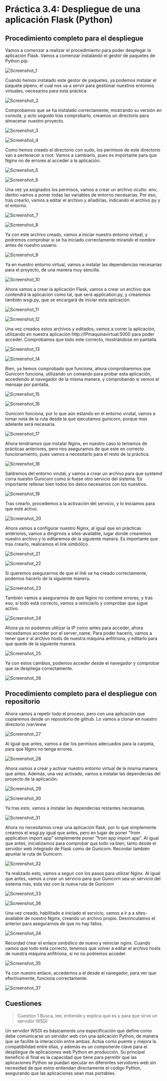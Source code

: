 # Práctica 3.4: Despliegue de una aplicación Flask (Python)

## Procedimiento completo para el despliegue

Vamos a comenzar a realizar el procedimiento para poder desplegar la aplicación Flask. Vamos a comenzar instalando el gestor de paquetes de Python pip.

![Screenshot_1](../assets/images/Practica%203.4/Screenshot_1.png) 

Cuando hemos instalado este gestor de paquetes, ya podemos instalar el paquete pipenv, el cual nos va a servir para gestionar nuestros entornos virtuales, necesarios para esta práctica.

![Screenshot_2](../assets/images/Practica%203.4/Screenshot_2.png) 

Comprobamos que se ha instalado correctamente, mostrando su versión en consola, y acto seguido tras comprobarlo, creamos un directorio para almacenar nuestro proyecto.

![Screenshot_3](../assets/images/Practica%203.4/Screenshot_3.png) 

![Screenshot_4](../assets/images/Practica%203.4/Screenshot_4.png) 

Como hemos creado el directorio con sudo, los permisos de este directorio van a pertenecer a root. Vamos a cambiarlo, pues es importante para que Nginx no de errores al acceder a la aplicación.

![Screenshot_5](../assets/images/Practica%203.4/Screenshot_5.png) 

![Screenshot_6](../assets/images/Practica%203.4/Screenshot_6.png) 

Una vez ya asignados los permisos, vamos a crear un archivo oculto .env, dentro vamos a poner todas las variables de entorno necesarias. Por eso, tras crearlo, vamos a editar el archivo y añadirlas, indicando el archivo py y el entorno.

![Screenshot_7](../assets/images/Practica%203.4/Screenshot_7.png) 

![Screenshot_8](../assets/images/Practica%203.4/Screenshot_8.png) 

Ya con este archivo creado, vamos a iniciar nuestro entorno virtual, y podremos comprobar si se ha iniciado correctamente mirando el nombre antes de nuestro usuario.

![Screenshot_9](../assets/images/Practica%203.4/Screenshot_9.png) 

Ya en nuestro entorno virtual, vamos a instalar las dependencias necesarias para el proyecto, de una manera muy sencilla.

![Screenshot_10](../assets/images/Practica%203.4/Screenshot_10.png) 

Ahora vamos a crear la aplicación Flask, vamos a crear un archivo que contendrá la aplicación como tal, que será application.py, y crearemos también wsgi.py, que se encargará de iniciar esta aplicación.

![Screenshot_11](../assets/images/Practica%203.4/Screenshot_11.png) 

![Screenshot_12](../assets/images/Practica%203.4/Screenshot_12.png) 

Una vez creados estos archivos y editados, vamos a correr la aplicación, utilizando en nuestra aplicación http://IPmaquinavirtual:5000 para poder acceder. Comprobamos que todo este correcto, mostrándose en pantalla.

![Screenshot_13](../assets/images/Practica%203.4/Screenshot_13.png) 

![Screenshot_14](../assets/images/Practica%203.4/Screenshot_14.png) 

Bien, ya hemos comprobado que funciona, ahora comprobaremos que Gunicorn funciona, utilizando un comando para probar esta aplicación, accediendo al navegador de la misma manera, y comprobando si vemos el mensaje por pantalla.

![Screenshot_15](../assets/images/Practica%203.4/Screenshot_15.png) 

![Screenshot_16](../assets/images/Practica%203.4/Screenshot_16.png) 

Gunicorn funciona, por lo que aún estando en el entorno virutal, vamos a tomar nota de la ruta desde la que ejecutamos gunicorn, porque mas adelante será necesaria.

![Screenshot_17](../assets/images/Practica%203.4/Screenshot_17.png) 

Ahora tendríamos que instalar Nginx, en nuestro caso lo teníamos de prácticas anteriores, pero nos aseguramos de que este en correcto funcionamiento, pues vamos a necesitarlo para el resto de la práctica.

![Screenshot_18](../assets/images/Practica%203.4/Screenshot_18.png) 

Saldremos del entorno virutal, y vamos a crear un archivo para que systemd corra nuestro Gunicorn como si fuese otro servicio del sistema. Es importante rellenar bien todos los datos necesarios con los nuestros.

![Screenshot_19](../assets/images/Practica%203.4/Screenshot_19.png) 

Tras crearlo, procedemos a la activación del servicio, y lo iniciamos para que esté activo.

![Screenshot_20](../assets/images/Practica%203.4/Screenshot_20.png) 

Ahora vamos a configurar nuestro Nginx, al igual que en prácticas anteriores, vamos a dirigirnos a sites-available, lugar donde crearemos nuestro archivo y lo editaremos de la siguiente manera. Es importante que tras crearlo, realicemos el link simbólico.

![Screenshot_21](../assets/images/Practica%203.4/Screenshot_21.png) 

![Screenshot_22](../assets/images/Practica%203.4/Screenshot_22.png) 

Si queremos asegurarnos de que el link se ha creado correctamente, podemos hacerlo de la siguiente manera.

![Screenshot_23](../assets/images/Practica%203.4/Screenshot_23.png) 

También vamos a asegurarnos de que Nginx no contiene errores, y tras eso, si todo está correcto, vamos a reiniciarlo y comprobar que sigue activo.

![Screenshot_24](../assets/images/Practica%203.4/Screenshot_24.png) 

Ahora ya no podemos utilizar la IP como antes para acceder, ahora necesitamos acceder por el server_name. Para poder hacerlo, vamos a tener que ir al archivo hosts de nuestra máquina anfitriona, y editarlo para que quede de la siguiente manera.

![Screenshot_25](../assets/images/Practica%203.4/Screenshot_25.png) 

Ya con estos cambios, podemos acceder desde el navegador y comprobar que se despliega correctamente.

![Screenshot_26](../assets/images/Practica%203.4/Screenshot_26.png) 

## Procedimiento completo para el despliegue con repositorio

Ahora vamos a repetir todo el proceso, pero con una aplicación que copiaremos desde un repositorio de github. Lo vamos a clonar en nuestro directorio /var/www

![Screenshot_27](../assets/images/Practica%203.4/Screenshot_27.png) 

Al igual que antes, vamos a dar los permisos adecuados para la carpeta, para que Nginx no tenga errores.

![Screenshot_28](../assets/images/Practica%203.4/Screenshot_28.png) 

Ahora vamos a crear y activar nuestro entorno virtual de la misma manera que antes. Además, una vez activado, vamos a instalar las dependecias del proyecto de la aplicación.

![Screenshot_29](../assets/images/Practica%203.4/Screenshot_29.png) 

![Screenshot_30](../assets/images/Practica%203.4/Screenshot_30.png) 

Ya tras esto, vamos a instalar las dependecias restantes necesarias.

![Screenshot_31](../assets/images/Practica%203.4/Screenshot_31.png) 

Ahora no necesitamos crear una aplicación flask, por lo que simplemente creamos el wsgi.py igual que antes, pero en lugar de poner "from application import app" simplemente poner "from app import app". Al igual que antes, inicializamos para comprobar que todo va bien, tanto desde el servidor web integrado de Flask como de Gunicorn. Recordar también apuntar la ruta de Gunicorn.

![Screenshot_32](../assets/images/Practica%203.4/Screenshot_32.png) 

Ya realizado esto, vamos a seguir con los pasos para utilizar Nginx. Al igual que antes, vamos a crear un servicio para que Gunicorn sea un servicio del sistema más, esta vez con la nueva ruta de Gunicorn

![Screenshot_33](../assets/images/Practica%203.4/Screenshot_33.png) 

![Screenshot_36](../assets/images/Practica%203.4/Screenshot_36.png) 

Una vez creado, habilitado e iniciado el servicio, vamos a ir a a sites-available de nuestro Nginx, creando un archivo propio. Desvinculamos el anterior para asegurarnos de que no hay fallos.

![Screenshot_34](../assets/images/Practica%203.4/Screenshot_34.png) 

Recordad crear el enlace simbólico de nuevo y reiniciar nginx. Cuando vamos que todo está correcto, tenemos que volver a editar el archivo hosts de nuestra máquina anfitriona, si no no podremos acceder.

![Screenshot_35](../assets/images/Practica%203.4/Screenshot_35.png) 

Ya con nuestro enlace, accedemos a el desde el navegador, para ver que efectivamente, funciona correctamente.

![Screenshot_37](../assets/images/Practica%203.4/Screenshot_37.png)

## Cuestiones


> Cuestion 1
> Busca, lee, entiende y explica qué es y para que sirve un servidor WSGI

Un servidor WSGI es básicamente una especificación que define como debe comunicarse un servidor web con una aplicación Python, de manera que se facilite la interacción entre ambas. Actúa como puente y mejora la compatibilidad entre ellas, y además es un componente clave para el despliegue de aplicaciones web Python en producción. Su principal beneficio al final es la capacidad que tiene para permitir que las aplicaciones Python se puedan ejecutar en diferentes servidores web sin necesidad de que estos entiendan directamente el código Python, asegurando que las aplicaciones sean mas portables.







